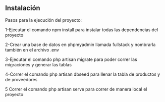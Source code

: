 ## Instalación

Pasos para la ejecución del proyecto:

1-Ejecutar el comando npm install para instalar todas las dependencias del proyecto

2-Crear una base de datos en phpmyadmin llamada fullstack y nombrarla también en el archivo .env

3-Ejecutar el comando php artisan migrate para poder correr las migraciones y generar las tablas

4-Correr el comando php artisan dbseed para llenar la tabla de productos y de proveedores

5 Correr el comando php artisan serve para correr de manera local el proyecto 